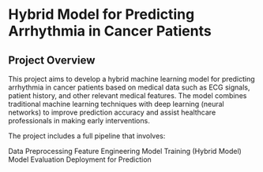 # Hybrid Model for Predicting Arrhythmia in Cancer Patients

## Project Overview

This project aims to develop a hybrid machine learning model for predicting arrhythmia in cancer patients based on medical data such as ECG signals, patient history, and other relevant medical features. The model combines traditional machine learning techniques with deep learning (neural networks) to improve prediction accuracy and assist healthcare professionals in making early interventions.

The project includes a full pipeline that involves:

Data Preprocessing
Feature Engineering
Model Training (Hybrid Model)
Model Evaluation
Deployment for Prediction
